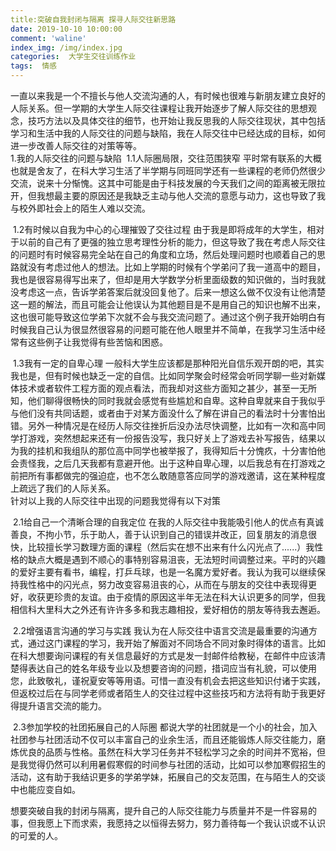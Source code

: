 ```yaml
---
title:突破自我封闭与隔离 探寻人际交往新思路
date: 2019-10-10 10:00:00
comment: 'waline'
index_img: /img/index.jpg
categories:  大学生交往训练作业
tags:  情感
---
```


​		一直以来我是一个不擅长与他人交流沟通的人，有时候也很难与新朋友建立良好的人际关系。但一学期的大学生人际交往课程让我开始逐步了解人际交往的思想观念，技巧方法以及具体交往的细节，也开始让我反思我的人际交往现状，其中包括学习和生活中我的人际交往的问题与缺陷，我在人际交往中已经达成的目标，如何进一步改善人际交往的对策等等。
​	 
​	1.我的人际交往的问题与缺陷
​	1.1人际圈局限，交往范围狭窄
​	平时常有联系的大概也就是舍友了，在科大学习生活了半学期与同班同学还有一些课程的老师仍然很少交流，说来十分惭愧。这其中可能是由于科技发展的今天我们之间的距离被无限拉开，但我想最主要的原因还是我缺乏主动与他人交流的意愿与动力，这也导致了我与校外即社会上的陌生人难以交流。

​	1.2有时候以自我为中心的心理摧毁了交往过程
​	由于我是即将成年的大学生，相对于以前的自己有了更强的独立思考理性分析的能力，但这导致了我在考虑人际交往的问题时有时候容易完全站在自己的角度和立场，然后处理问题时也顺着自己的思路就没有考虑过他人的想法。比如上学期的时候有个学弟问了我一道高中的题目，我也是很容易得写出来了，但却是用大学数学分析里面级数的知识做的，当时我就没考虑这一点，告诉学弟答案后就没回复他了。后来一想这么做不仅没有让他清楚这一题的解法，而且可能会让他误认为其他题目是不是用自己的知识也解不出来，这也很可能导致这位学弟下次就不会与我交流问题了。通过这个例子我开始明白有时候我自己认为很显然很容易的问题可能在他人眼里并不简单，在我学习生活中经常有这些例子让我觉得有些苦恼和困惑。

​	1.3我有一定的自卑心理
​	一般科大学生应该都是那种阳光自信乐观开朗的吧，其实我也是，但有时候也缺乏一定的自信。比如同学聚会时经常会听同学聊一些对新媒体技术或者软件工程方面的观点看法，而我却对这些方面知之甚少，甚至一无所知，他们聊得很畅快的同时我就会感觉有些尴尬和自卑。这种自卑就来自于我似乎与他们没有共同话题，或者由于对某方面没什么了解在讲自己的看法时十分害怕出错。另外一种情况是在经历人际交往挫折后没办法尽快调整，比如有一次和高中同学打游戏，突然想起来还有一份报告没写，我只好关上了游戏去补写报告，结果以为我的挂机和我组队的那位高中同学也被举报了，我得知后十分愧疚，十分害怕他会责怪我，之后几天我都有意避开他。出于这种自卑心理，以后我总有在打游戏之前把所有事都做完的强迫症，也不怎么敢随意答应同学的游戏邀请，这在某种程度上疏远了我们的人际关系。
​	 
​	针对以上我的人际交往中出现的问题我觉得有以下对策

​	2.1给自己一个清晰合理的自我定位
​	在我的人际交往中我能吸引他人的优点有真诚善良，不拘小节，乐于助人，善于认识到自己的错误并改正，回复朋友的消息很快，比较擅长学习数理方面的课程（然后实在想不出来有什么闪光点了......）我性格的缺点大概是遇到不顺心的事特别容易沮丧，无法短时间调整过来。平时的兴趣的爱好主要有看书，编程，打乒乓球，也是一名魔方爱好者。我认为我可以继续保持我性格中的闪光点，努力改变容易沮丧的心，从而在与朋友的交往中表现得更好，收获更珍贵的友谊。由于疫情的原因这半年无法在科大认识更多的同学，但我相信科大里科大之外还有许许多多和我志趣相投，爱好相仿的朋友等待我去邂逅。

​	2.2增强语言沟通的学习与实践
​	我认为在人际交往中语言交流是最重要的沟通方式，通过这门课程的学习，我开始了解面对不同场合不同对象时得体的语言。比如在科大想要询问课程的有关信息最好的方式是发一封邮件给教秘，在邮件中应该清楚得表达自己的姓名年级专业以及想要咨询的问题，措词应当有礼貌，可以使用您，此致敬礼，谨祝夏安等等用语。可惜一直没有机会去把这些知识付诸于实践，但返校过后在与同学老师或者陌生人的交往过程中这些技巧和方法将有助于我更好得提升语言交流的能力。

​	2.3参加学校的社团拓展自己的人际圈
​	都说大学的社团就是一个小的社会，加入社团参与社团活动不仅可以丰富自己的业余生活，而且还能锻炼人际交往能力，磨炼优良的品质与性格。虽然在科大学习任务并不轻松学习之余的时间并不宽裕，但是我觉得仍然可以利用暑假寒假的时间参与社团的活动，比如可以参加寒假招生的活动，这有助于我结识更多的学弟学妹，拓展自己的交友范围，在与陌生人的交谈中也能应变自如。

​	想要突破自我的封闭与隔离，提升自己的人际交往能力与质量并不是一件容易的事，但我愿上下而求索，我愿持之以恒得去努力，努力善待每一个我认识或不认识的可爱的人。